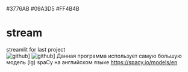#3776AB #09A3D5 #FF4B4B
# stream
streamlit for last project  
![github](https://img.shields.io/badge/GitHub-000000?style=for-the-badge&logo=GitHub&logoColor=white)]
![github](https://img.shields.io/badge/GitHub-#3776AB?style=for-the-badge&logo=GitHub&logoColor=white)]
Данная программа использует самую большую модель (lg) spaCy на английском языке https://spacy.io/models/en  
